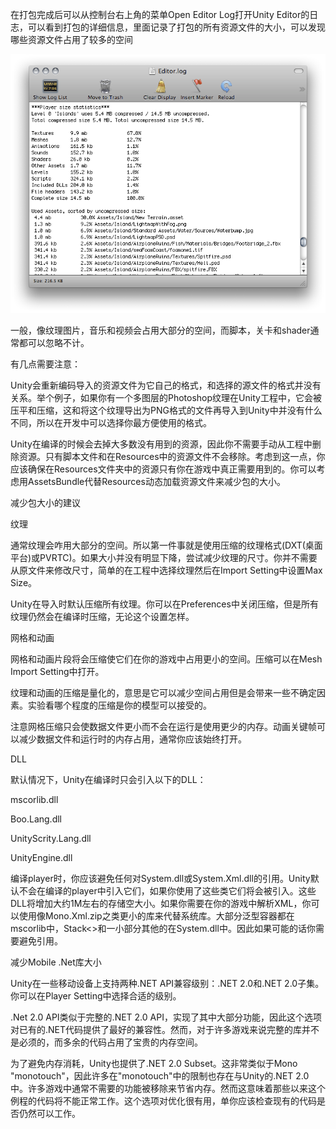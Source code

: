 在打包完成后可以从控制台右上角的菜单Open Editor Log打开Unity Editor的日志，可以看到打包的详细信息，里面记录了打包的所有资源文件的大小，可以发现哪些资源文件占用了较多的空间

![](../../../Images/Unity减少包大小_files/4218557.png)

一般，像纹理图片，音乐和视频会占用大部分的空间，而脚本，关卡和shader通常都可以忽略不计。

有几点需要注意：

Unity会重新编码导入的资源文件为它自己的格式，和选择的源文件的格式并没有关系。举个例子，如果你有一个多图层的Photoshop纹理在Unity工程中，它会被压平和压缩，这和将这个纹理导出为PNG格式的文件再导入到Unity中并没有什么不同，所以在开发中可以选择你最方便使用的格式。

Unity在编译的时候会去掉大多数没有用到的资源，因此你不需要手动从工程中删除资源。只有脚本文件和在Resources中的资源文件不会移除。考虑到这一点，你应该确保在Resources文件夹中的资源只有你在游戏中真正需要用到的。你可以考虑用AssetsBundle代替Resources动态加载资源文件来减少包的大小。

减少包大小的建议

纹理

通常纹理会咋用大部分的空间。所以第一件事就是使用压缩的纹理格式(DXT(桌面平台)或PVRTC)。如果大小并没有明显下降，尝试减少纹理的尺寸。你并不需要从原文件来修改尺寸，简单的在工程中选择纹理然后在Import Setting中设置Max Size。

Unity在导入时默认压缩所有纹理。你可以在Preferences中关闭压缩，但是所有纹理仍然会在编译时压缩，无论这个设置怎样。

网格和动画

网格和动画片段将会压缩使它们在你的游戏中占用更小的空间。压缩可以在Mesh Import Setting中打开。

纹理和动画的压缩是量化的，意思是它可以减少空间占用但是会带来一些不确定因素。实验看哪个程度的压缩是你的模型可以接受的。

注意网格压缩只会使数据文件更小而不会在运行是使用更少的内存。动画关键帧可以减少数据文件和运行时的内存占用，通常你应该始终打开。

DLL

默认情况下，Unity在编译时只会引入以下的DLL：

mscorlib.dll

Boo.Lang.dll

UnityScrity.Lang.dll

UnityEngine.dll

编译player时，你应该避免任何对System.dll或System.Xml.dll的引用。Unity默认不会在编译的player中引入它们，如果你使用了这些类它们将会被引入。这些DLL将增加大约1M左右的存储空大小。如果你需要在你的游戏中解析XML，你可以使用像Mono.Xml.zip之类更小的库来代替系统库。大部分泛型容器都在mscorlib中，Stack&lt;&gt;和一小部分其他的在System.dll中。因此如果可能的话你需要避免引用。

减少Mobile .Net库大小

Unity在一些移动设备上支持两种.NET API兼容级别：.NET 2.0和.NET 2.0子集。你可以在Player Setting中选择合适的级别。

.Net 2.0 API类似于完整的.NET 2.0 API，实现了其中大部分功能，因此这个选项对已有的.NET代码提供了最好的兼容性。然而，对于许多游戏来说完整的库并不是必须的，而多余的代码占用了宝贵的内存空间。

为了避免内存消耗，Unity也提供了.NET 2.0 Subset。这非常类似于Mono "monotouch"，因此许多在"monotouch"中的限制也存在与Unity的.NET 2.0中。许多游戏中通常不需要的功能被移除来节省内存。然而这意味着那些以来这个例程的代码将不能正常工作。这个选项对优化很有用，单你应该检查现有的代码是否仍然可以工作。


